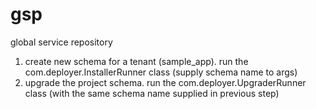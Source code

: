 gsp
===

global service repository

1. create new schema for a tenant (sample_app). run the com.deployer.InstallerRunner class (supply schema name to args)
2. upgrade the project schema. run the com.deployer.UpgraderRunner class (with the same schema name supplied in previous step)
